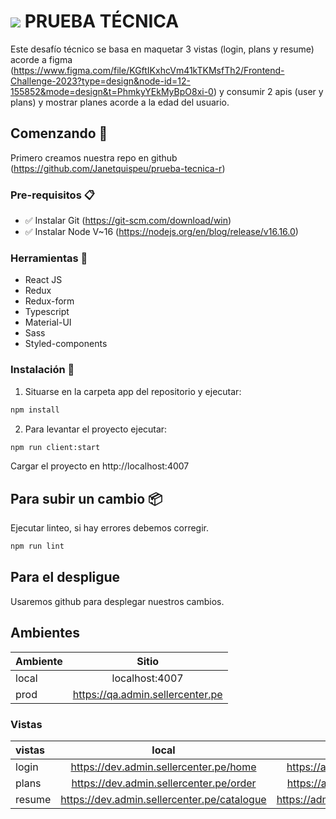 # ![](https://www.rimac.com/ventadigital/ami/assets/rebrand/logo-rimac.svg) PRUEBA TÉCNICA

Este desafío técnico se basa en maquetar 3 vistas (login, plans y resume) acorde a figma (https://www.figma.com/file/KGftIKxhcVm41kTKMsfTh2/Frontend-Challenge-2023?type=design&node-id=12-155852&mode=design&t=PhmkyYEkMyBpO8xi-0) y consumir 2 apis (user y plans) y mostrar planes acorde a la edad del usuario.

## Comenzando 🚀

Primero creamos nuestra repo en github (https://github.com/Janetquispeu/prueba-tecnica-r)

### Pre-requisitos 📋

- ✅ Instalar Git (https://git-scm.com/download/win)
- ✅ Instalar Node V~16 (https://nodejs.org/en/blog/release/v16.16.0)

### Herramientas 🔧
- React JS
- Redux
- Redux-form
- Typescript
- Material-UI
- Sass
- Styled-components

### Instalación 🔧

1. Situarse en la carpeta app del repositorio y ejecutar:
```bash
npm install 
```

2. Para levantar el proyecto ejecutar:
```bash
npm run client:start 
```
Cargar el proyecto en http://localhost:4007

## Para subir un cambio 📦
Ejecutar linteo, si hay errores debemos corregir.
```bash
npm run lint
```

## Para el despligue
Usaremos github para desplegar nuestros cambios.

## Ambientes

| Ambiente | Sitio |
|:------------- |:---------------:|
| local   | localhost:4007   |
| prod   | https://qa.admin.sellercenter.pe  |

### Vistas

| vistas | local | prod |
|:------------- |:---------------:|:---------------:|
| login   | https://dev.admin.sellercenter.pe/home | https://admin.sellercenter.pe/home   |
| plans   | https://dev.admin.sellercenter.pe/order | https://admin.sellercenter.pe/order  |
| resume   | https://dev.admin.sellercenter.pe/catalogue | https://admin.sellercenter.pe/catalogue
